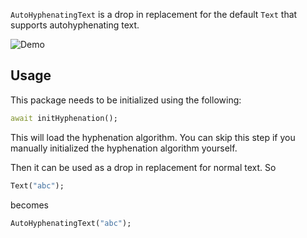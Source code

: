 <!--
This README describes the package. If you publish this package to pub.dev,
this README's contents appear on the landing page for your package.

For information about how to write a good package README, see the guide for
[writing package pages](https://dart.dev/guides/libraries/writing-package-pages).

For general information about developing packages, see the Dart guide for
[creating packages](https://dart.dev/guides/libraries/create-library-packages)
and the Flutter guide for
[developing packages and plugins](https://flutter.dev/developing-packages).
-->

`AutoHyphenatingText` is a drop in replacement for the default `Text` that supports autohyphenating text.

![Demo](https://media4.giphy.com/media/iAfRO9amZZNe8MwFG1/giphy.gif)

<!--
## Features

TODO: List what your package can do. Maybe include images, gifs, or videos.

## Getting started

TODO: List prerequisites and provide or point to information on how to
start using the package.
-->

## Usage

This package needs to be initialized using the following:

```dart
await initHyphenation();
```

This will load the hyphenation algorithm. You can skip this step if you manually initialized the hyphenation algorithm yourself.

Then it can be used as a drop in replacement for normal text. So

```dart
Text("abc");
```

becomes

```dart
AutoHyphenatingText("abc");
```

<!--

## Additional information

TODO: Tell users more about the package: where to find more information, how to
contribute to the package, how to file issues, what response they can expect
from the package authors, and more.

-->
